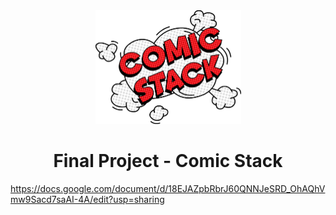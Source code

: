 
<div align="center">
  <img width="233" height="182" src="/ComicStack.png">
  <h1 align="center">
    Final Project - Comic Stack
  </h1>
</div>

https://docs.google.com/document/d/18EJAZpbRbrJ60QNNJeSRD_OhAQhVmw9Sacd7saAI-4A/edit?usp=sharing
